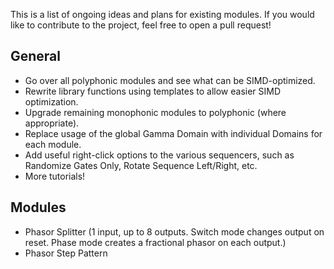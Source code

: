 This is a list of ongoing ideas and plans for existing modules. If you would like to contribute to the project, feel free to open a pull request!

## General
- Go over all polyphonic modules and see what can be SIMD-optimized.
- Rewrite library functions using templates to allow easier SIMD optimization.
- Upgrade remaining monophonic modules to polyphonic (where appropriate).
- Replace usage of the global Gamma Domain with individual Domains for each module.
- Add useful right-click options to the various sequencers, such as Randomize Gates Only, Rotate Sequence Left/Right, etc.
- More tutorials!

## Modules
- Phasor Splitter (1 input, up to 8 outputs. Switch mode changes output on reset. Phase mode creates a fractional phasor on each output.)
- Phasor Step Pattern